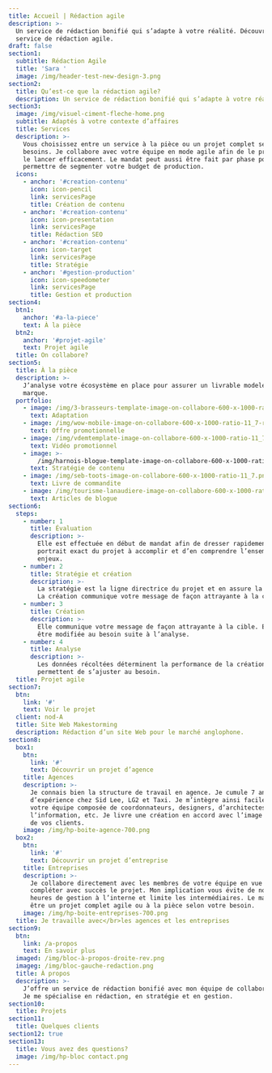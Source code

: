 ```yaml
---
title: Accueil | Rédaction agile
description: >-
  Un service de rédaction bonifié qui s’adapte à votre réalité. Découvrir le
  service de rédaction agile.
draft: false
section1:
  subtitle: Rédaction Agile
  title: 'Sara '
  image: /img/header-test-new-design-3.png
section2:
  title: Qu’est-ce que la rédaction agile?
  description: Un service de rédaction bonifié qui s’adapte à votre réalité.
section3:
  image: /img/visuel-ciment-fleche-home.png
  subtitle: Adaptés à votre contexte d’affaires
  title: Services
  description: >-
    Vous choisissez entre un service à la pièce ou un projet complet selon vos
    besoins. Je collabore avec votre équipe en mode agile afin de le produire et
    le lancer efficacement. Le mandat peut aussi être fait par phase pour vous
    permettre de segmenter votre budget de production. 
  icons:
    - anchor: '#creation-contenu'
      icon: icon-pencil
      link: servicesPage
      title: Création de contenu
    - anchor: '#creation-contenu'
      icon: icon-presentation
      link: servicesPage
      title: Rédaction SEO
    - anchor: '#creation-contenu'
      icon: icon-target
      link: servicesPage
      title: Stratégie
    - anchor: '#gestion-production'
      icon: icon-speedometer
      link: servicesPage
      title: Gestion et production
section4:
  btn1:
    anchor: '#a-la-piece'
    text: À la pièce
  btn2:
    anchor: '#projet-agile'
    text: Projet agile
  title: On collabore?
section5:
  title: À la pièce
  description: >-
    J’analyse votre écosystème en place pour assurer un livrable modelé à votre
    marque.
  portfolio:
    - image: /img/3-brasseurs-template-image-on-collabore-600-x-1000-ratio-11_7.png
      text: Adaptation
    - image: /img/wow-mobile-image-on-collabore-600-x-1000-ratio-11_7-rev2-1-.png
      text: Offre promotionnelle
    - image: /img/vdemtemplate-image-on-collabore-600-x-1000-ratio-11_7-1-.png
      text: Vidéo promotionnel
    - image: >-
        /img/harnois-blogue-template-image-on-collabore-600-x-1000-ratio-11_7.png
      text: Stratégie de contenu
    - image: /img/seb-toots-image-on-collabore-600-x-1000-ratio-11_7.png
      text: Livre de commandite
    - image: /img/tourisme-lanaudiere-image-on-collabore-600-x-1000-ratio-11_7.png
      text: Articles de blogue
section6:
  steps:
    - number: 1
      title: Évaluation
      description: >-
        Elle est effectuée en début de mandat afin de dresser rapidement le
        portrait exact du projet à accomplir et d’en comprendre l’ensemble des
        enjeux.
    - number: 2
      title: Stratégie et création
      description: >-
        La stratégie est la ligne directrice du projet et en assure la réussite.
        La création communique votre message de façon attrayante à la cible.
    - number: 3
      title: Création
      description: >-
        Elle communique votre message de façon attrayante à la cible. Elle peut
        être modifiée au besoin suite à l’analyse. 
    - number: 4
      title: Analyse
      description: >-
        Les données récoltées déterminent la performance de la création et
        permettent de s’ajuster au besoin.
  title: Projet agile
section7:
  btn:
    link: '#'
    text: Voir le projet
  client: nod-A
  title: Site Web Makestorming
  description: Rédaction d’un site Web pour le marché anglophone.
section8:
  box1:
    btn:
      link: '#'
      text: Découvrir un projet d’agence
    title: Agences
    description: >-
      Je connais bien la structure de travail en agence. Je cumule 7 ans
      d’expérience chez Sid Lee, LG2 et Taxi. Je m’intègre ainsi facilement à
      votre équipe composée de coordonnateurs, designers, d’architectes de
      l’information, etc. Je livre une création en accord avec l’image de marque
      de vos clients.
    image: /img/hp-boite-agence-700.png
  box2:
    btn:
      link: '#'
      text: Découvrir un projet d’entreprise
    title: Entreprises
    description: >-
      Je collabore directement avec les membres de votre équipe en vue de
      compléter avec succès le projet. Mon implication vous évite de nombreuses
      heures de gestion à l’interne et limite les intermédiaires. Le mandat peut
      être un projet complet agile ou à la pièce selon votre besoin. 
    image: /img/hp-boite-entreprises-700.png
  title: Je travaille avec</br>les agences et les entreprises
section9:
  btn:
    link: /a-propos
    text: En savoir plus
  imaged: /img/bloc-à-propos-droite-rev.png
  imageg: /img/bloc-gauche-redaction.png
  title: À propos
  description: >-
    J’offre un service de rédaction bonifié avec mon équipe de collaborateurs.
    Je me spécialise en rédaction, en stratégie et en gestion.
section10:
  title: Projets
section11:
  title: Quelques clients
section12: true
section13:
  title: Vous avez des questions?
  image: /img/hp-bloc contact.png
---
```


